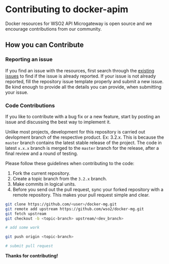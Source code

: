 # Contributing to docker-apim

Docker resources for WSO2 API Microgateway is open source and we encourage contributions from our community.

## How you can Contribute

### Reporting an issue

If you find an issue with the resources, first search through the [existing issues](https://github.com/wso2/docker-mg/issues) to find if the issue is already reported. If your issue is not already reported, fill the repository issue template properly and submit a new issue. Be kind enough to provide all the details you can provide, when submitting your issue.

### Code Contributions

If you like to contribute with a bug fix or a new feature, start by posting an issue and discussing the best way to implement it.

Unlike most projects, development for this repository is carried out devlopment branch of the respective product. Ex: 3.2.x. This is because the `master` branch contains the latest stable release of the project.
The code in latest `x.x.x` branch is merged to the `master` branch for the release, after a final review and a round of testing.

Please follow these guidelines when contributing to the code:

1. Fork the current repository.
2. Create a topic branch from the `3.2.x` branch.
3. Make commits in logical units.
4. Before you send out the pull request, sync your forked repository with a remote repository. This makes your pull request simple and clear.

```bash
git clone https://github.com/<user>/docker-mg.git
git remote add upstream https://github.com/wso2/docker-mg.git
git fetch upstream
git checkout -b <topic-branch> upstream/<dev_branch>

# add some work

git push origin <topic-branch>

# submit pull request
```

**Thanks for contributing!**
